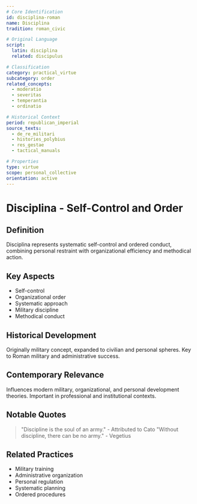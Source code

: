 ```yaml
---
# Core Identification
id: disciplina-roman
name: Disciplina
tradition: roman_civic

# Original Language
script:
  latin: disciplina
  related: discipulus

# Classification
category: practical_virtue
subcategory: order
related_concepts:
  - moderatio
  - severitas
  - temperantia
  - ordinatio

# Historical Context
period: republican_imperial
source_texts:
  - de_re_militari
  - histories_polybius
  - res_gestae
  - tactical_manuals

# Properties
type: virtue
scope: personal_collective
orientation: active
---
```


# Disciplina - Self-Control and Order

## Definition
Disciplina represents systematic self-control and ordered conduct, combining personal restraint with organizational efficiency and methodical action.

## Key Aspects
- Self-control
- Organizational order
- Systematic approach
- Military discipline
- Methodical conduct

## Historical Development
Originally military concept, expanded to civilian and personal spheres. Key to Roman military and administrative success.

## Contemporary Relevance
Influences modern military, organizational, and personal development theories. Important in professional and institutional contexts.

## Notable Quotes
> "Discipline is the soul of an army." - Attributed to Cato
> "Without discipline, there can be no army." - Vegetius

## Related Practices
- Military training
- Administrative organization
- Personal regulation
- Systematic planning
- Ordered procedures
